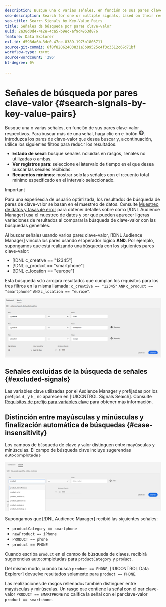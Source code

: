 ```yaml
---
description: Busque una o varias señales, en función de sus pares clave-valor respectivos.
seo-description: Search for one or multiple signals, based on their respective key-value pairs.
seo-title: Search Signals by Key-Value Pairs
title: Señales de búsqueda por pares clave-valor
uuid: 2a38d0d4-4a2e-4ca5-b9ec-af9d4963d876
feature: Data Explorer
exl-id: d598da6b-8dc0-47ce-8389-1973b1803711
source-git-commit: 6f8f82062403831e5b99525c4f3c3512c67d71bf
workflow-type: tm+mt
source-wordcount: '296'
ht-degree: 0%

---
```


# Señales de búsqueda por pares clave-valor {#search-signals-by-key-value-pairs}

Busque una o varias señales, en función de sus pares clave-valor respectivos.
Para buscar más de una señal, haga clic en el botón ![Agregar](assets/icon_add.png). Introduzca los pares de clave-valor que desea buscar y, a continuación, utilice los siguientes filtros para reducir los resultados.

* **Estado de señal**: busque señales incluidas en rasgos, señales no utilizadas o ambas.
* **Ver registros para**: seleccione el intervalo de tiempo en el que desea buscar las señales recibidas.
* **Recuentos mínimos**: mostrar solo las señales con el recuento total mínimo especificado en el intervalo seleccionado.

>[!IMPORTANT]
>
>Para una experiencia de usuario optimizada, los resultados de búsqueda de pares de clave-valor se basan en el muestreo de datos. Consulte [Muestreo de datos y tasas de error](/help/using/reporting/report-sampling.md) para obtener detalles sobre cómo [!DNL Audience Manager] usa el muestreo de datos y por qué pueden aparecer ligeras variaciones de resultados al comparar la búsqueda de clave-valor con las búsquedas generales.

Al buscar señales usando varios pares clave-valor, [!DNL Audience Manager] vincula los pares usando el operador lógico **AND**. Por ejemplo, supongamos que está realizando una búsqueda con los siguientes pares clave-valor:

* [!DNL c_creative == "12345"]
* [!DNL c_product == "smartphone"]
* [!DNL c_location == "europe"]

Esta búsqueda solo arrojará resultados que cumplan los requisitos para los tres filtros en la misma llamada: `c_creative == "12345"` `AND` `c_product == "smartphone"` `AND` `c_location == "europe"`.

![](assets/signals-search.png)

## Señales excluidas de la búsqueda de señales {#excluded-signals}

Las variables clave utilizadas por el Audience Manager y prefijadas por los prefijos `d_` y `h_` no aparecen en [!UICONTROL Signals Search]. Consulte [Requisitos de prefijo para variables clave](../../traits/trait-variable-prefixes.md) para obtener más información.

## Distinción entre mayúsculas y minúsculas y finalización automática de búsquedas {#case-insensitivity}

Los campos de búsqueda de clave y valor distinguen entre mayúsculas y minúsculas. El campo de búsqueda clave incluye sugerencias autocompletadas.

![](assets/signal-search-suggestions.png)

Supongamos que [!DNL Audience Manager] recibió las siguientes señales:

* `productCategory == smartphone`
* `newProduct == iPhone`
* `PRODUCT == phone`
* `product == PHONE`

Cuando escriba `product` en el campo de búsqueda de claves, recibirá sugerencias autocompletadas para `productCategory` y `product`.

Del mismo modo, cuando busca `product == PHONE`, [!UICONTROL Data Explorer] devuelve resultados solamente para `product == PHONE`.

Las realizaciones de rasgos rellenados también distinguen entre mayúsculas y minúsculas. Un rasgo que contiene la señal con el par clave-valor `PRODUCT == SMARTPHONE` no califica la señal con el par clave-valor `product == smartphone`.
